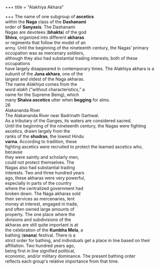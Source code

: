 +++
title = "Alakhiya Akhara"

+++
The name of one subgroup of **ascetics**  
within the **Naga** class of the **Dashanami**  
order of **Sanyasis**. The Dashanami  
Nagas are devotees (**bhakta**) of the god  
**Shiva**, organized into different **akharas**  
or regiments that follow the model of an  
army. Until the beginning of the nineteenth century, the Nagas’ primary  
occupation was as mercenary soldiers,  
although they also had substantial trading interests; both of these occupations  
have largely disappeared in contemporary times. The Alakhiya akhara is a  
subunit of the **Juna akhara**, one of the  
largest and oldest of the Naga akharas.  
The name *Alakhiya* comes from the  
word *alakh* (“without characteristics,” a  
name for the Supreme Being), which  
many **Shaiva ascetics** utter when **begging** for alms.  
26  
Alakananda River  
The Alakananda River near Badrinath Garhwal.  
As a tributary of the Ganges, its waters are considered sacred.  
Until the beginning of the nineteenth century, the Nagas were fighting ascetics, drawn largely from the  
ranks of the **shudras**, the lowest Hindu  
**varna**. According to tradition, these  
fighting ascetics were recruited to protect the learned ascetics who, because  
they were saintly and scholarly men,  
could not protect themselves. The  
Nagas also had substantial trading  
interests. Two and three hundred years  
ago, these akharas were very powerful,  
especially in parts of the country  
where the centralized government had  
broken down. The Naga akharas sold  
their services as mercenaries, lent  
money at interest, engaged in trade,  
and often owned large amounts of  
property. The one place where the  
divisions and subdivisions of the  
akharas are still quite important is at  
the celebration of the **Kumbha Mela**, a  
bathing (**snana**) festival. There is a  
strict order for bathing, and individuals get a place in line based on their  
affiliation. Two hundred years ago,  
being first in line signified political,  
economic, and/or military dominance. The present bathing order  
reflects each group's relative importance from that time.